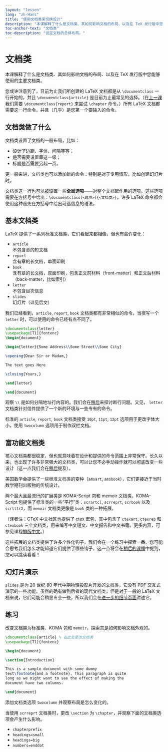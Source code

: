 ```yaml
---
layout: "lesson"
lang: "zh-Hans"
title: "使用文档类来切换设计"
description: "本课解释了什么是文档类、其如何影响文档的布局、以及在 TeX 发行版中您能够使用的主要文档类。"
toc-anchor-text: "文档类"
toc-description: "设定文档的总体布局。"
---
```


# 文档类

<span
  class="summary">本课解释了什么是文档类、其如何影响文档的布局、以及在 TeX 发行版中您能够使用的主要文档类。</span>

您或许注意到了，目前为止我们所创建的 LaTeX 文档都是从 `\documentclass` 一行开始的，并且 `\documentclass{article}` 是目前为止最常见的选择。（在[上一课](lesson-04)我们需要 `\documentclass{report}` 来尝试 `\chapter` 命令。）所有 LaTeX 文档都需要这一行命令，并且（几乎）是您第一个要输入的命令。

## 文档类做了什么

文档类设置了文档的一般布局，比如：

- 设计了边距、字体、间隔等等；
- 是否需要设置章这一级；
- 标题是否需要另起一页。

更一般来讲，文档类也可以添加新的命令：特别是对于专用情形，比如创建幻灯片时。

文档类这一行也可以被设置一些**全局选项**——对整个文档起作用的选项。这些选项需要在方括号中给出：`\documentclass[<选项>]{<文档类>}`。许多 LaTeX 命令都会使用这种首先在方括号中给出可选信息的语法。

## 基本文档类

LaTeX 提供了一系列标准文档类，它们看起来都相像，但也有些许变化：

- `article`  
  不包含章的短文档
- `report`  
  含有章的长文档，单面印刷
- `book`  
  含有章的长文档，双面印刷，包含正文前材料（front-matter）和正文后材料（back-matter，比如索引）
- `letter`  
  不包含目次信息
- `slides`  
  幻灯片（详见后文）

我们已经看到，`article`, `report`, `book` 文档类都有非常相似的命令。当撰写一个 `letter` 时，可以使用的命令已经有点不同了。

```latex
\documentclass{letter}
\usepackage[T1]{fontenc}
\begin{document}

\begin{letter}{Some Address\\Some Street\\Some City}

\opening{Dear Sir or Madam,}

The text goes Here

\closing{Yours,}

\end{letter}

\end{document}
```

观察 `\\` 是如何分隔地址行内容的。我们会在[稍后](lesson-11)来探讨断行问题。又见， `letter` 文档类针对信件提供了一个新的环境与一些专有的命令。

标准的 `article`, `report`, `book` 文档类接受 `10pt`, `11pt`, `12pt` 选项用于更改字体大小，使用 `twocolumn` 选项用于制作双栏文档。

## 富功能文档类

核心文档类都很稳定，但也就意味着在设计和提供的命令范围上非常保守。长久以来，也出现了许多非常强大的文档类，可以让您不必手动操作就可以彻底改变一些设计（这一点我们会在[稍后](lesson-11)提及）。

美国数学会提供了一些标准文档类的变种（`amsart`, `amsbook`），它们更接近于当时数学期刊出版物的传统设计。

两个最大且最流行的扩展类是 KOMA-Script 包和 memoir 文档类。KOMA-Script 包提供了标准类的一些“平行”类：`scrartcl`, `scrreprt`, `scrbook` 以及 `scrlttr2`，而 `memoir` 文档类更像是 `book` 类的一种拓展。

（译者注：CTeX 中文社区也提供了 ctex 宏包，其中包含了 `ctexart`, `ctexrep` 和 `ctexbook` 三个文档类，用来编写中文短文、中文报告和中文书籍。更多内容，可参见课程[排版中文](language-01)。）

这些拓展的文档类提供了许多个性化钩子，我们会在一个练习中探索一番。您可能会思考我们怎么才能知道它们提供了哪些钩子，这一点将会在[稍后的课程](lesson-16)中提到，您可以跳读看看！

## 幻灯片演示

`slides` 是为 20 世纪 80 年代中期物理投影片开发的文档类，它没有 PDF 交互式演示的一些功能。虽然的确有做到后者的现代文档类，但是对于一般的 LaTeX 文档来说，它们可能会稍显专业一些，所以我们会在[进一步的细节页面](more-05)讲述它。

## 练习

改变文档类为标准类、KOMA 包和 `memoir`，探索其是如何影响文档外观的。

```latex
\documentclass{article} % 在此处更改文档类
\usepackage[T1]{fontenc}

\begin{document}

\section{Introduction}

This is a sample document with some dummy
text\footnote{and a footnote}. This paragraph is quite
long as we might want to see the effect of making the
document have two columns.

\end{document}
```

添加文档类选项 `twocolumn` 并观察布局是怎么变化的。

当使用 `scrreprt` 文档类时，更改 `\section` 为 `\chapter`，并观察下面的文档类选项会产生什么影响。

- `chapterprefix`
- `headings=small`
- `headings=big`
- `numbers=enddot`

